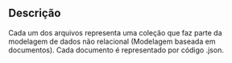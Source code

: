 ## Descrição

Cada um dos arquivos representa uma coleção que faz parte da modelagem de dados não relacional (Modelagem baseada em documentos).
Cada documento é representado por código .json.